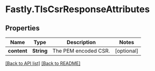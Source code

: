 # Fastly.TlsCsrResponseAttributes

## Properties

Name | Type | Description | Notes
------------ | ------------- | ------------- | -------------
**content** | **String** | The PEM encoded CSR. | [optional] 


[[Back to API list]](../../README.md#endpoints) [[Back to README]](../../README.md)

